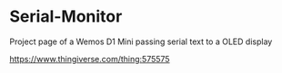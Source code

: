# Serial-Monitor
Project page of a Wemos D1 Mini passing serial text to a OLED display

https://www.thingiverse.com/thing:575575


